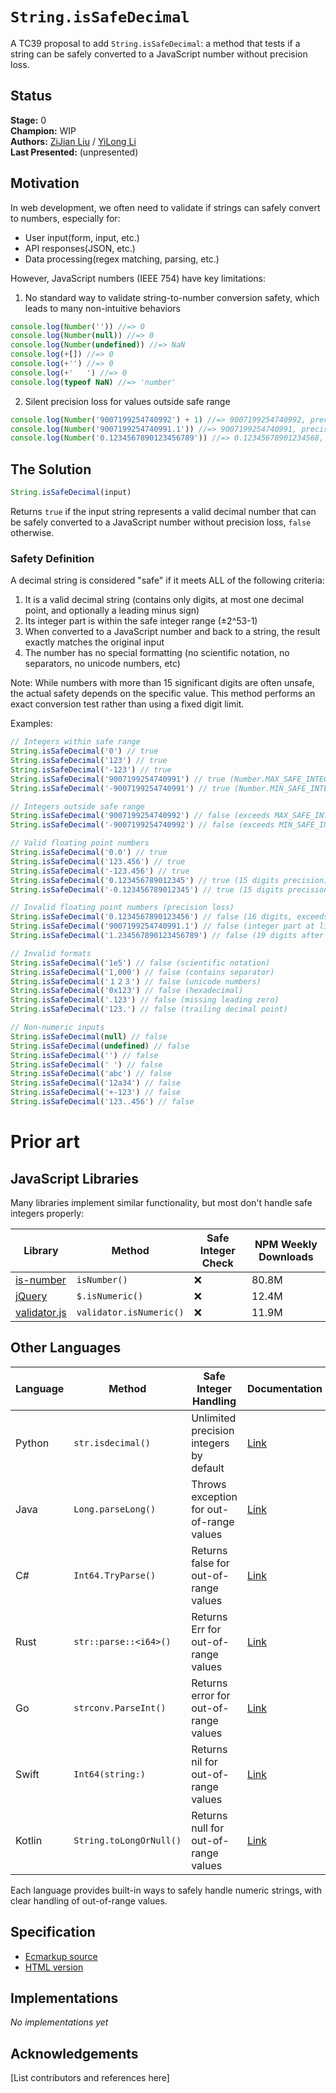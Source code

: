 # `String.isSafeDecimal`

A TC39 proposal to add `String.isSafeDecimal`: a method that tests if a string can be safely converted to a JavaScript number without precision loss.

## Status

**Stage:** 0  
**Champion:** WIP  
**Authors:** [ZiJian Liu](@lxxyx) / [YiLong Li](@umuoy1)  
**Last Presented:** (unpresented)

## Motivation

In web development, we often need to validate if strings can safely convert to numbers, especially for:

- User input(form, input, etc.)
- API responses(JSON, etc.)
- Data processing(regex matching, parsing, etc.)

However, JavaScript numbers (IEEE 754) have key limitations:

1. No standard way to validate string-to-number conversion safety, which leads to many non-intuitive behaviors

```javascript
console.log(Number('')) //=> 0
console.log(Number(null)) //=> 0
console.log(Number(undefined)) //=> NaN
console.log(+[]) //=> 0
console.log(+'') //=> 0
console.log(+'   ') //=> 0
console.log(typeof NaN) //=> 'number'
```

2. Silent precision loss for values outside safe range

```javascript
console.log(Number('9007199254740992') + 1) //=> 9007199254740992, precision loss
console.log(Number('9007199254740991.1')) //=> 9007199254740991, precision loss
console.log(Number('0.1234567890123456789')) //=> 0.12345678901234568, precision loss
```

## The Solution

```javascript
String.isSafeDecimal(input)
```

Returns `true` if the input string represents a valid decimal number that can be safely converted to a JavaScript number without precision loss, `false` otherwise.

### Safety Definition

A decimal string is considered "safe" if it meets ALL of the following criteria:

1. It is a valid decimal string (contains only digits, at most one decimal point, and optionally a leading minus sign)
2. Its integer part is within the safe integer range (±2^53-1)
3. When converted to a JavaScript number and back to a string, the result exactly matches the original input
4. The number has no special formatting (no scientific notation, no separators, no unicode numbers, etc)

Note: While numbers with more than 15 significant digits are often unsafe, the actual safety depends on the specific value. This method performs an exact conversion test rather than using a fixed digit limit.

Examples:

```javascript
// Integers within safe range
String.isSafeDecimal('0') // true
String.isSafeDecimal('123') // true
String.isSafeDecimal('-123') // true
String.isSafeDecimal('9007199254740991') // true (Number.MAX_SAFE_INTEGER)
String.isSafeDecimal('-9007199254740991') // true (Number.MIN_SAFE_INTEGER)

// Integers outside safe range
String.isSafeDecimal('9007199254740992') // false (exceeds MAX_SAFE_INTEGER)
String.isSafeDecimal('-9007199254740992') // false (exceeds MIN_SAFE_INTEGER)

// Valid floating point numbers
String.isSafeDecimal('0.0') // true
String.isSafeDecimal('123.456') // true
String.isSafeDecimal('-123.456') // true
String.isSafeDecimal('0.123456789012345') // true (15 digits precision)
String.isSafeDecimal('-0.123456789012345') // true (15 digits precision)

// Invalid floating point numbers (precision loss)
String.isSafeDecimal('0.1234567890123456') // false (16 digits, exceeds safe precision)
String.isSafeDecimal('9007199254740991.1') // false (integer part at limit + decimal)
String.isSafeDecimal('1.234567890123456789') // false (19 digits after decimal)

// Invalid formats
String.isSafeDecimal('1e5') // false (scientific notation)
String.isSafeDecimal('1,000') // false (contains separator)
String.isSafeDecimal('１２３') // false (unicode numbers)
String.isSafeDecimal('0x123') // false (hexadecimal)
String.isSafeDecimal('.123') // false (missing leading zero)
String.isSafeDecimal('123.') // false (trailing decimal point)

// Non-numeric inputs
String.isSafeDecimal(null) // false
String.isSafeDecimal(undefined) // false
String.isSafeDecimal('') // false
String.isSafeDecimal(' ') // false
String.isSafeDecimal('abc') // false
String.isSafeDecimal('12a34') // false
String.isSafeDecimal('+-123') // false
String.isSafeDecimal('123..456') // false
```

# Prior art

## JavaScript Libraries

Many libraries implement similar functionality, but most don't handle safe integers properly:

| Library                                                                | Method                  | Safe Integer Check | NPM Weekly Downloads |
| ---------------------------------------------------------------------- | ----------------------- | ------------------ | -------------------- |
| [is-number](https://www.npmjs.com/package/is-number)                   | `isNumber()`            | ❌                 | 80.8M                |
| [jQuery](https://api.jquery.com/jQuery.isNumeric/)                     | `$.isNumeric()`         | ❌                 | 12.4M                |
| [validator.js](https://github.com/validatorjs/validator.js#validators) | `validator.isNumeric()` | ❌                 | 11.9M                |

## Other Languages

| Language | Method                  | Safe Integer Handling                    | Documentation                                                                                     |
| -------- | ----------------------- | ---------------------------------------- | ------------------------------------------------------------------------------------------------- |
| Python   | `str.isdecimal()`       | Unlimited precision integers by default  | [Link](https://docs.python.org/3/library/stdtypes.html#str.isdecimal)                             |
| Java     | `Long.parseLong()`      | Throws exception for out-of-range values | [Link](https://docs.oracle.com/javase/8/docs/api/java/lang/Long.html#parseLong-java.lang.String-) |
| C#       | `Int64.TryParse()`      | Returns false for out-of-range values    | [Link](https://learn.microsoft.com/en-us/dotnet/api/system.int64.tryparse)                        |
| Rust     | `str::parse::<i64>()`   | Returns Err for out-of-range values      | [Link](https://doc.rust-lang.org/std/primitive.str.html#method.parse)                             |
| Go       | `strconv.ParseInt()`    | Returns error for out-of-range values    | [Link](https://pkg.go.dev/strconv#ParseInt)                                                       |
| Swift    | `Int64(string:)`        | Returns nil for out-of-range values      | [Link](<https://developer.apple.com/documentation/swift/int64/init(_:)>)                          |
| Kotlin   | `String.toLongOrNull()` | Returns null for out-of-range values     | [Link](https://kotlinlang.org/api/latest/jvm/stdlib/kotlin.text/to-long-or-null.html)             |

Each language provides built-in ways to safely handle numeric strings, with clear handling of out-of-range values.

## Specification

- [Ecmarkup source](spec.emu)
- [HTML version](https://lxxyx.github.io/proposal-string-issafedecimal/)

## Implementations

_No implementations yet_

## Acknowledgements

[List contributors and references here]
